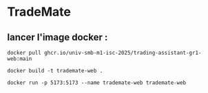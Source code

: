 # TradeMate

## lancer l'image docker :

```shell
docker pull ghcr.io/univ-smb-m1-isc-2025/trading-assistant-gr1-web:main

```

```shell
docker build -t trademate-web .
```

```shell
docker run -p 5173:5173 --name trademate-web trademate-web
```
